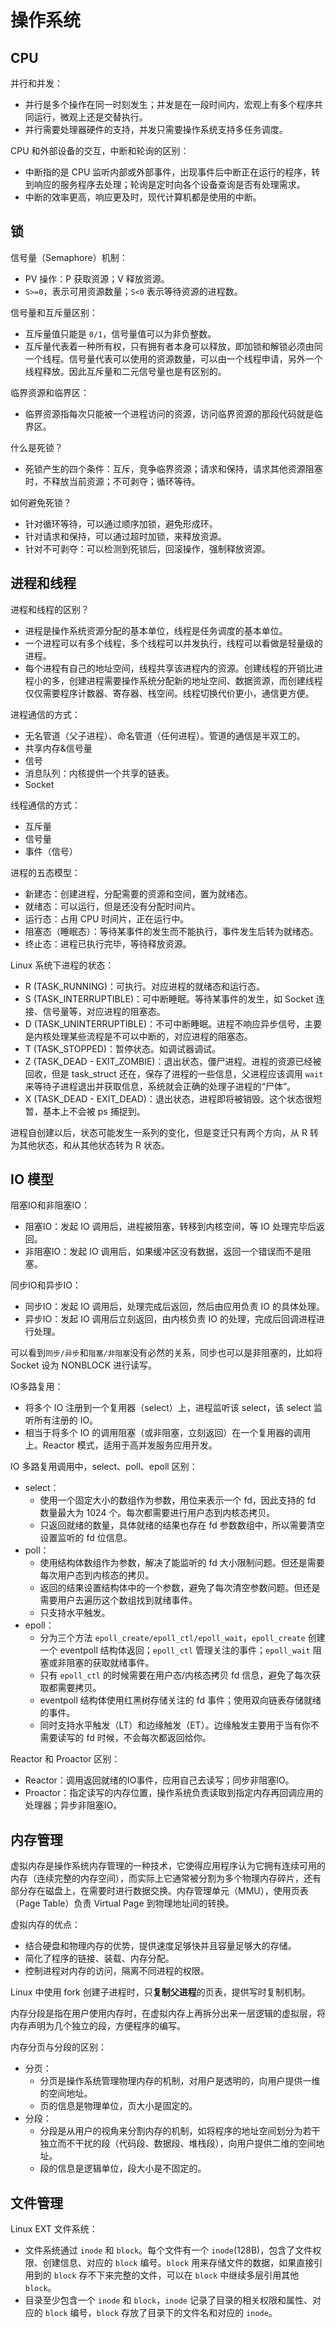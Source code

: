 # 操作系统

## CPU

并行和并发：

- 并行是多个操作在同一时刻发生；并发是在一段时间内，宏观上有多个程序共同运行，微观上还是交替执行。
- 并行需要处理器硬件的支持，并发只需要操作系统支持多任务调度。

CPU 和外部设备的交互，中断和轮询的区别：

- 中断指的是 CPU 监听内部或外部事件，出现事件后中断正在运行的程序，转到响应的服务程序去处理；轮询是定时向各个设备查询是否有处理需求。
- 中断的效率更高，响应更及时，现代计算机都是使用的中断。

## 锁

信号量（Semaphore）机制：

- PV 操作：P 获取资源；V 释放资源。
- `S>=0`，表示可用资源数量；`S<0` 表示等待资源的进程数。

信号量和互斥量区别：

- 互斥量值只能是 `0/1`，信号量值可以为非负整数。
- 互斥量代表着一种所有权，只有拥有者本身可以释放，即加锁和解锁必须由同一个线程。信号量代表可以使用的资源数量，可以由一个线程申请，另外一个线程释放。因此互斥量和二元信号量也是有区别的。

临界资源和临界区：

- 临界资源指每次只能被一个进程访问的资源，访问临界资源的那段代码就是临界区。

什么是死锁？

- 死锁产生的四个条件：互斥，竞争临界资源；请求和保持，请求其他资源阻塞时，不释放当前资源；不可剥夺；循环等待。

如何避免死锁？

- 针对循环等待，可以通过顺序加锁，避免形成环。
- 针对请求和保持，可以通过超时加锁，来释放资源。
- 针对不可剥夺：可以检测到死锁后，回滚操作，强制释放资源。

## 进程和线程

进程和线程的区别？

- 进程是操作系统资源分配的基本单位，线程是任务调度的基本单位。
- 一个进程可以有多个线程，多个线程可以并发执行，线程可以看做是轻量级的进程。
- 每个进程有自己的地址空间，线程共享该进程内的资源。创建线程的开销比进程小的多，创建进程需要操作系统分配新的地址空间、数据资源，而创建线程仅仅需要程序计数器、寄存器、栈空间。线程切换代价更小，通信更方便。

进程通信的方式：

- 无名管道（父子进程）、命名管道（任何进程）。管道的通信是半双工的。
- 共享内存&信号量
- 信号
- 消息队列：内核提供一个共享的链表。
- Socket

线程通信的方式：

- 互斥量
- 信号量
- 事件（信号）

进程的五态模型：

- 新建态：创建进程，分配需要的资源和空间，置为就绪态。
- 就绪态：可以运行，但是还没有分配时间片。
- 运行态：占用 CPU 时间片，正在运行中。
- 阻塞态（睡眠态）：等待某事件的发生而不能执行，事件发生后转为就绪态。
- 终止态：进程已执行完毕，等待释放资源。

Linux 系统下进程的状态：

- R (TASK_RUNNING)：可执行。对应进程的就绪态和运行态。
- S (TASK_INTERRUPTIBLE)：可中断睡眠。等待某事件的发生，如 Socket 连接、信号量等，对应进程的阻塞态。
- D (TASK_UNINTERRUPTIBLE)：不可中断睡眠。进程不响应异步信号，主要是内核处理某些流程是不可以中断的，对应进程的阻塞态。
- T (TASK_STOPPED)：暂停状态。如调试器调试。
- Z (TASK_DEAD - EXIT_ZOMBIE)：退出状态，僵尸进程。进程的资源已经被回收，但是 task_struct 还在，保存了进程的一些信息，父进程应该调用 `wait` 来等待子进程退出并获取信息，系统就会正确的处理子进程的“尸体”。
- X (TASK_DEAD - EXIT_DEAD)：退出状态，进程即将被销毁。这个状态很短暂，基本上不会被 ps 捕捉到。

进程自创建以后，状态可能发生一系列的变化，但是变迁只有两个方向，从 R 转为其他状态，和从其他状态转为 R 状态。

## IO 模型

阻塞IO和非阻塞IO：

- 阻塞IO：发起 IO 调用后，进程被阻塞，转移到内核空间，等 IO 处理完毕后返回。
- 非阻塞IO：发起 IO 调用后，如果缓冲区没有数据，返回一个错误而不是阻塞。

同步IO和异步IO：

- 同步IO：发起 IO 调用后，处理完成后返回，然后由应用负责 IO 的具体处理。
- 异步IO：发起 IO 调用后立刻返回，由内核负责 IO 的处理，完成后回调进程进行处理。

可以看到`同步/异步`和`阻塞/非阻塞`没有必然的关系，同步也可以是非阻塞的，比如将 Socket 设为 NONBLOCK 进行读写。

IO多路复用：

- 将多个 IO 注册到一个复用器（select）上，进程监听该 select，该 select 监听所有注册的 IO。
- 相当于将多个 IO 的调用阻塞（或非阻塞，立刻返回）在一个复用器的调用上。Reactor 模式，适用于高并发服务应用开发。

IO 多路复用调用中，select、poll、epoll 区别：

- select：
    - 使用一个固定大小的数组作为参数，用位来表示一个 fd，因此支持的 fd 数量最大为 1024 个。每次都需要进行用户态到内核态拷贝。
    - 只返回就绪的数量，具体就绪的结果也存在 fd 参数数组中，所以需要清空设置监听的 fd 位信息。
- poll：
    - 使用结构体数组作为参数，解决了能监听的 fd 大小限制问题。但还是需要每次用户态到内核态的拷贝。
    - 返回的结果设置结构体中的一个参数，避免了每次清空参数问题。但还是需要用户去遍历这个数组找到就绪事件。
    - 只支持水平触发。
- epoll：
    - 分为三个方法 `epoll_create/epoll_ctl/epoll_wait`，`epoll_create` 创建一个 eventpoll 结构体返回；`epoll_ctl` 管理关注的事件；`epoll_wait` 阻塞或非阻塞的获取就绪事件。
    - 只有 `epoll_ctl` 的时候需要在用户态/内核态拷贝 fd 信息，避免了每次获取都需要拷贝。
    - eventpoll 结构体使用红黑树存储关注的 fd 事件；使用双向链表存储就绪的事件。
    - 同时支持水平触发（LT）和边缘触发（ET）。边缘触发主要用于当有你不需要读写的 fd 时候，不会每次都返回给你。

Reactor 和 Proactor 区别：

- Reactor：调用返回就绪的IO事件，应用自己去读写；同步非阻塞IO。
- Proactor：指定读写的内存位置，操作系统负责读取到指定内存再回调应用的处理器；异步非阻塞IO。

## 内存管理

虚拟内存是操作系统内存管理的一种技术，它使得应用程序认为它拥有连续可用的内存（连续完整的内存空间），而实际上它通常被分割为多个物理内存碎片，还有部分存在磁盘上，在需要时进行数据交换。内存管理单元（MMU），使用页表（Page Table）负责 Virtual Page 到物理地址间的转换。

虚拟内存的优点：

- 结合硬盘和物理内存的优势，提供速度足够快并且容量足够大的存储。
- 简化了程序的链接、装载、内存分配。
- 控制进程对内存的访问，隔离不同进程的权限。

Linux 中使用 fork 创建子进程时，只**复制父进程**的页表，提供写时复制机制。

内存分段是指在用户使用内存时，在虚拟内存上再拆分出来一层逻辑的虚拟层，将内存声明为几个独立的段，方便程序的编写。

内存分页与分段的区别：

- 分页：
    - 分页是操作系统管理物理内存的机制，对用户是透明的，向用户提供一维的空间地址。
    - 页的信息是物理单位，页大小是固定的。
- 分段：
    - 分段是从用户的视角来分割内存的机制，如将程序的地址空间划分为若干独立而不干扰的段（代码段、数据段、堆栈段），向用户提供二维的空间地址。
    - 段的信息是逻辑单位，段大小是不固定的。

## 文件管理

Linux EXT 文件系统：

- 文件系统通过 `inode` 和 `block`。每个文件有一个 `inode`(128B)，包含了文件权限、创建信息、对应的 `block` 编号。`block` 用来存储文件的数据，如果直接引用到的 `block` 存不下来完整的文件，可以在 `block` 中继续多层引用其他 `block`。
- 目录至少包含一个 `inode` 和 `block`，`inode` 记录了目录的相关权限和属性、对应的 `block` 编号，`block` 存放了目录下的文件名和对应的 `inode`。

